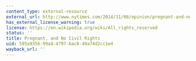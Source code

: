 ```yaml
---
content_type: external-resource
external_url: http://www.nytimes.com/2014/11/08/opinion/pregnant-and-no-civil-rights.html?_r=0
has_external_license_warning: true
license: https://en.wikipedia.org/wiki/All_rights_reserved
status: ''
title: Pregnant, and No Civil Rights
uid: 595a9356-99a4-4797-bac8-49a74d2cc1e4
wayback_url: ''
---
```

